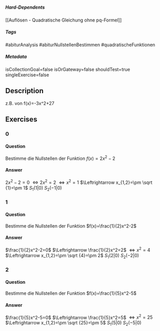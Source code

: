 ##### Hard-Dependents 
[[Auflösen - Quadratische Gleichung ohne pq-Formel]]
##### Tags 
#abiturAnalysis
#abiturNullstellenBestimmen
#quadratischeFunktionen
##### Metadata 
isCollectionGoal=false
isOrGateway=false
shouldTest=true
singleExercise=false
## Description 
z.B. von f(x)=-3x^2+27 
## Exercises 
### 0 
#### Question 
Bestimme die Nullstellen der Funktion $f(x)=2x^2-2$
#### Answer 
$2x^2-2=0$
    $\Leftrightarrow 2x^2=2$
    $\Leftrightarrow x^2=1$
    $\Leftrightarrow x_{1,2}=\pm \sqrt {1}=\pm 1$
    $S_1\left( 1|0 \right)$
    $S_2\left( -1|0 \right)$
### 1 
#### Question 
Bestimme die Nullstellen der Funktion $f(x)=\frac{1}{2}x^2-2$
#### Answer 
$\frac{1}{2}x^2-2=0$
$\Leftrightarrow \frac{1}{2}x^2=2$
$\Leftrightarrow x^2=4$
$\Leftrightarrow x_{1,2}=\pm \sqrt {4}=\pm 2$
$S_1\left( 2|0 \right)$
$S_2\left( -2|0 \right)$
### 2 
#### Question 
Bestimme die Nullstellen der Funktion $f(x)=\frac{1}{5}x^2-5$
#### Answer 
$\frac{1}{5}x^2-5=0$
$\Leftrightarrow \frac{1}{5}x^2=5$
$\Leftrightarrow x^2=25$
$\Leftrightarrow x_{1,2}=\pm \sqrt {25}=\pm 5$
$S_1\left( 5|0 \right)$
$S_2\left( -5|0 \right)$
